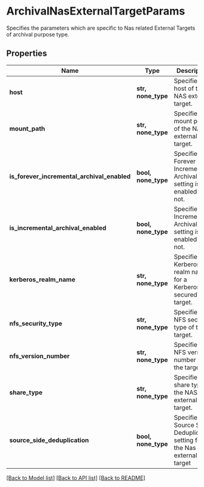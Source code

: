 # ArchivalNasExternalTargetParams

Specifies the parameters which are specific to Nas related External Targets of archival purpose type.

## Properties
Name | Type | Description | Notes
------------ | ------------- | ------------- | -------------
**host** | **str, none_type** | Specifies the host of the NAS external target. | 
**mount_path** | **str, none_type** | Specifies the mount path of the NAS external target. | 
**is_forever_incremental_archival_enabled** | **bool, none_type** | Specifies if Forever Incremental Archival setting is enabled or not. | [optional] 
**is_incremental_archival_enabled** | **bool, none_type** | Specifies if Incremental Archival setting is enabled or not. | [optional] 
**kerberos_realm_name** | **str, none_type** | Specifies the Kerberos realm name for a Kerberos-secured target. | [optional] 
**nfs_security_type** | **str, none_type** | Specifies the NFS security type of the target. | [optional] 
**nfs_version_number** | **str, none_type** | Specifies the NFS version number of the target. | [optional] 
**share_type** | **str, none_type** | Specifies the share type of the NAS external target. | [optional] [readonly] 
**source_side_deduplication** | **bool, none_type** | Specifies the Source Side Deduplication setting for the Nas external target | [optional] 

[[Back to Model list]](../README.md#documentation-for-models) [[Back to API list]](../README.md#documentation-for-api-endpoints) [[Back to README]](../README.md)


